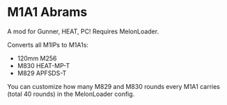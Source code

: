 # M1A1 Abrams
<p>A mod for Gunner, HEAT, PC! Requires MelonLoader.</p>

<p>
  Converts all M1IPs to M1A1s: 
  <ul>
    <li>120mm M256</li>
    <li>M830 HEAT-MP-T</li>
    <li>M829 APFSDS-T</li>
  </ul>
  You can customize how many M829 and M830 rounds every M1A1 carries (total 40 rounds) in the MelonLoader config.
</p>
